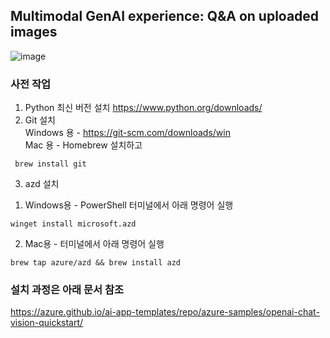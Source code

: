 ## Multimodal GenAI experience: Q&A on uploaded images
![image](https://github.com/user-attachments/assets/29628936-d5d1-4b40-9a74-f28b232fb15d)

### 사전 작업
1. Python 최신 버전 설치
https://www.python.org/downloads/
2. Git 설치 <br>
Windows 용 - https://git-scm.com/downloads/win <br>
Mac 용 - Homebrew 설치하고
```
 brew install git
```
3. azd 설치<br>
1) Windows용 - PowerShell 터미널에서 아래 명령어 실행 <br>
```
winget install microsoft.azd
```
2) Mac용 - 터미널에서 아래 명령어 실행<br>
```
brew tap azure/azd && brew install azd
```

### 설치 과정은 아래 문서 참조
https://azure.github.io/ai-app-templates/repo/azure-samples/openai-chat-vision-quickstart/

